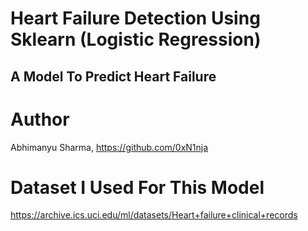 # Heart Failure Detection Using Sklearn (Logistic Regression)
## A Model To Predict Heart Failure

# Author
Abhimanyu Sharma, https://github.com/0xN1nja

# Dataset I Used For This Model
https://archive.ics.uci.edu/ml/datasets/Heart+failure+clinical+records